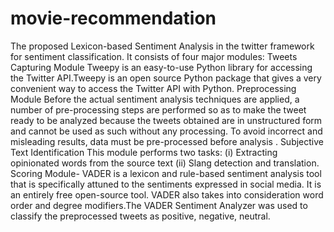# movie-recommendation
The proposed Lexicon-based Sentiment Analysis in the twitter framework for sentiment
classification. It consists of four  major modules:
Tweets Capturing Module
Tweepy is an easy-to-use Python library for accessing the Twitter API.Tweepy is an open source Python package that gives  a very convenient way to access the Twitter API with Python.
Preprocessing Module
Before the actual sentiment analysis techniques are applied, a number of pre-processing steps are performed so as to make the tweet ready to be analyzed because the tweets obtained are in unstructured form and cannot be used as such without any processing. To avoid incorrect and misleading results, data must be pre-processed before analysis . 
Subjective Text Identification
This module performs two tasks: 
(i) Extracting opinionated words from the source text 
(ii) Slang detection and translation.
Scoring Module-
VADER is a lexicon and rule-based sentiment analysis tool that is specifically attuned to the sentiments expressed in social media. It is an entirely free open-source tool. VADER also takes into consideration word order and degree modifiers.The VADER Sentiment Analyzer was used to classify the preprocessed tweets as positive, negative, neutral.
